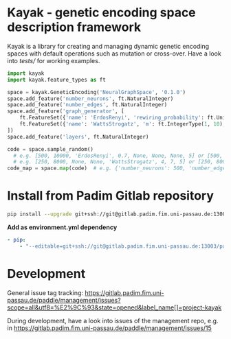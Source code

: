 # Kayak - genetic encoding space description framework
Kayak is a library for creating and managing dynamic genetic encoding spaces with default operations such as mutation or cross-over.
Have a look into *tests/* for working examples.

```python
import kayak
import kayak.feature_types as ft

space = kayak.GeneticEncoding('NeuralGraphSpace', '0.1.0')
space.add_feature('number_neurons', ft.NaturalInteger)
space.add_feature('number_edges', ft.NaturalInteger)
space.add_feature('graph_generator', [
    ft.FeatureSet({'name': 'ErdosRenyi', 'rewiring_probability': ft.UnitFloat}),
    ft.FeatureSet({'name': 'WattsStrogatz', 'm': ft.IntegerType(1, 10), 'k': ft.IntegerType(1, 20)})
])
space.add_feature('layers', ft.NaturalInteger)

code = space.sample_random()
  # e.g. [500, 10000, 'ErdosRenyi', 0.7, None, None, None, 5] or [500, 10000, 0, 'ErdosRenyi', 0.7, 5]
  # e.g. [250, 8000, None, None, 'WattsStrogatz', 4, 7, 5] or [250, 8000, 1, 'WattsStrogatz', 4, 7, 5] 
code_map = space.map(code)  # e.g. {'number_neurons': 500, 'number_edges': 10000, 'graph_generator': 0, 'name': 'ErdosRenyi', 'rewiring_probability': 0.7', 'number_layers': 5 }
```


# Install from Padim Gitlab repository
```bash
pip install --upgrade git+ssh://git@gitlab.padim.fim.uni-passau.de:13003/paddle/kayak.git
```

**Add as environment.yml dependency**
```yaml
- pip:
    - "--editable=git+ssh://git@gitlab.padim.fim.uni-passau.de:13003/paddle/kayak.git#egg=kayak-master"
```

# Development
General issue tag tracking: https://gitlab.padim.fim.uni-passau.de/paddle/management/issues?scope=all&utf8=%E2%9C%93&state=opened&label_name[]=project-kayak

During development, have a look into issues of the management repo, e.g. in https://gitlab.padim.fim.uni-passau.de/paddle/management/issues/15
